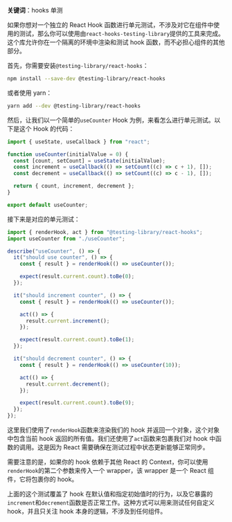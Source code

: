 **关键词**：hooks 单测

如果你想对一个独立的 React Hook 函数进行单元测试，不涉及对它在组件中使用的测试，那么你可以使用由`react-hooks-testing-library`提供的工具来完成。这个库允许你在一个隔离的环境中渲染和测试 hook 函数，而不必担心组件的其他部分。

首先，你需要安装`@testing-library/react-hooks`：

```sh
npm install --save-dev @testing-library/react-hooks
```

或者使用 yarn：

```sh
yarn add --dev @testing-library/react-hooks
```

然后，让我们以一个简单的`useCounter` Hook 为例，来看怎么进行单元测试。以下是这个 Hook 的代码：

```javascript
import { useState, useCallback } from "react";

function useCounter(initialValue = 0) {
  const [count, setCount] = useState(initialValue);
  const increment = useCallback(() => setCount((c) => c + 1), []);
  const decrement = useCallback(() => setCount((c) => c - 1), []);

  return { count, increment, decrement };
}

export default useCounter;
```

接下来是对应的单元测试：

```javascript
import { renderHook, act } from "@testing-library/react-hooks";
import useCounter from "./useCounter";

describe("useCounter", () => {
  it("should use counter", () => {
    const { result } = renderHook(() => useCounter());

    expect(result.current.count).toBe(0);
  });

  it("should increment counter", () => {
    const { result } = renderHook(() => useCounter());

    act(() => {
      result.current.increment();
    });

    expect(result.current.count).toBe(1);
  });

  it("should decrement counter", () => {
    const { result } = renderHook(() => useCounter(10));

    act(() => {
      result.current.decrement();
    });

    expect(result.current.count).toBe(9);
  });
});
```

这里我们使用了`renderHook`函数来渲染我们的 hook 并返回一个对象，这个对象中包含当前 hook 返回的所有值。我们还使用了`act`函数来包裹我们对 hook 中函数的调用。这是因为 React 需要确保在测试过程中状态更新能够正常同步。

需要注意的是，如果你的 hook 依赖于其他 React 的 Context，你可以使用`renderHook`的第二个参数来传入一个 wrapper，该 wrapper 是一个 React 组件，它将包裹你的 hook。

上面的这个测试覆盖了 hook 在默认值和指定初始值时的行为，以及它暴露的`increment`和`decrement`函数是否正常工作。这种方式可以用来测试任何自定义 hook，并且只关注 hook 本身的逻辑，不涉及到任何组件。
